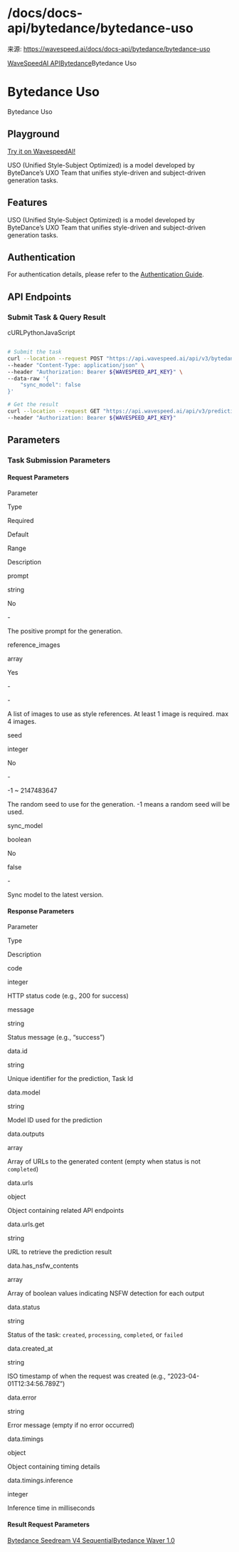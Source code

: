 # /docs/docs-api/bytedance/bytedance-uso

来源: https://wavespeed.ai/docs/docs-api/bytedance/bytedance-uso

[WaveSpeedAI API](/docs/docs-api/webhooks "WaveSpeedAI API")[Bytedance](/docs/docs-api/bytedance/bytedance-avatar-omni-human "Bytedance")Bytedance Uso

# Bytedance Uso

Bytedance Uso

## Playground[](#playground)

[Try it on WavespeedAI!](https://wavespeed.ai/models/bytedance/uso)

USO (Unified Style-Subject Optimized) is a model developed by ByteDance’s UXO Team that unifies style-driven and subject-driven generation tasks.

## Features[](#features)

USO (Unified Style-Subject Optimized) is a model developed by ByteDance’s UXO Team that unifies style-driven and subject-driven generation tasks.

## Authentication[](#authentication)

For authentication details, please refer to the [Authentication Guide](/docs/docs-authentication).

## API Endpoints[](#api-endpoints)

### Submit Task & Query Result[](#submit-task--query-result)

cURLPythonJavaScript

```bash

# Submit the task
curl --location --request POST "https://api.wavespeed.ai/api/v3/bytedance/uso" \
--header "Content-Type: application/json" \
--header "Authorization: Bearer ${WAVESPEED_API_KEY}" \
--data-raw '{
    "sync_model": false
}'

# Get the result
curl --location --request GET "https://api.wavespeed.ai/api/v3/predictions/${requestId}/result" \
--header "Authorization: Bearer ${WAVESPEED_API_KEY}"
```

## Parameters[](#parameters)

### Task Submission Parameters[](#task-submission-parameters)

#### Request Parameters[](#request-parameters)

Parameter

Type

Required

Default

Range

Description

prompt

string

No

\-

The positive prompt for the generation.

reference\_images

array

Yes

\-

\-

A list of images to use as style references. At least 1 image is required. max 4 images.

seed

integer

No

\-

\-1 ~ 2147483647

The random seed to use for the generation. -1 means a random seed will be used.

sync\_model

boolean

No

false

\-

Sync model to the latest version.

#### Response Parameters[](#response-parameters)

Parameter

Type

Description

code

integer

HTTP status code (e.g., 200 for success)

message

string

Status message (e.g., “success”)

data.id

string

Unique identifier for the prediction, Task Id

data.model

string

Model ID used for the prediction

data.outputs

array

Array of URLs to the generated content (empty when status is not `completed`)

data.urls

object

Object containing related API endpoints

data.urls.get

string

URL to retrieve the prediction result

data.has\_nsfw\_contents

array

Array of boolean values indicating NSFW detection for each output

data.status

string

Status of the task: `created`, `processing`, `completed`, or `failed`

data.created\_at

string

ISO timestamp of when the request was created (e.g., “2023-04-01T12:34:56.789Z”)

data.error

string

Error message (empty if no error occurred)

data.timings

object

Object containing timing details

data.timings.inference

integer

Inference time in milliseconds

#### Result Request Parameters[](#result-request-parameters)

[Bytedance Seedream V4 Sequential](/docs/docs-api/bytedance/bytedance-seedream-v4-sequential "Bytedance Seedream V4 Sequential")[Bytedance Waver 1.0](/docs/docs-api/bytedance/bytedance-waver-1.0 "Bytedance Waver 1.0")
